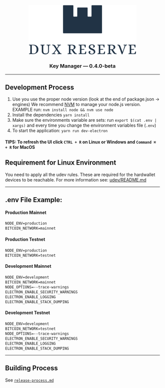 <p align="center">
  <img src="public/img/logos/dux-logo-with-text.svg" width="350" title="Dux Reserve">
</p>

<h3 align="center">
  Key Manager — 0.4.0-beta
</h3>


----


## Development Process

1. Use you use the proper node version (look at the end of package.json -> engines) We recommend [NVM](https://github.com/nvm-sh/nvm) to manage your node.js version.
   EXAMPLE run: `nvm install node && nvm use node`
2. Install the dependencies `yarn install`
3. Make sure the environments variable are sets: run `export $(cat .env | xargs)` and every time you change the environment variables file (`.env`)
4. To start the application: `yarn run dev-electron`

#### TIPS: To refresh the UI click `CTRL + R` on Linux or Windows and `Command ⌘ + R` for MacOS

## Requirement for Linux Environment
You need to apply all the udev rules. These are required for the hardwallet devices to be reachable.
For more information see: [udev/README.md](udev/README.md)


----


## .env File Example:

#### Production Mainnet
```
NODE_ENV=production
BITCOIN_NETWORK=mainnet
```

#### Production Testnet
```
NODE_ENV=production
BITCOIN_NETWORK=testnet
```

#### Development Mainnet
```
NODE_ENV=development
BITCOIN_NETWORK=mainnet
NODE_OPTIONS=--trace-warnings
ELECTRON_ENABLE_SECURITY_WARNINGS
ELECTRON_ENABLE_LOGGING
ELECTRON_ENABLE_STACK_DUMPING
```

#### Development Testnet
```
NODE_ENV=development
BITCOIN_NETWORK=testnet
NODE_OPTIONS=--trace-warnings
ELECTRON_ENABLE_SECURITY_WARNINGS
ELECTRON_ENABLE_LOGGING
ELECTRON_ENABLE_STACK_DUMPING
```


----


## Building Process
See [`release-process.md`](release-process.md)
